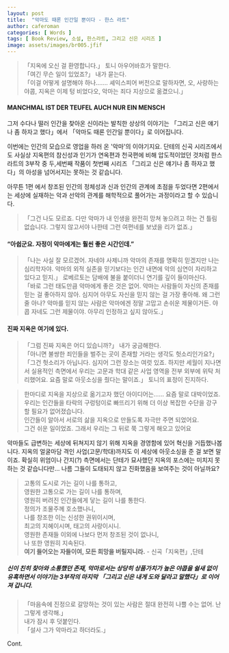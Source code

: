 ```yaml
---
layout: post
title:  "악마도 때론 인간일 뿐이다 - 한스 라트"
author: caferoman
categories: [ Words ]
tags: [ Book Review, 소설, 한스라트, 그리고 신은 시리즈 ]
image: assets/images/br005.jfif
---
```

> 「지옥에 오신 걸 환영합니다.」 토니 아우어바흐가 말한다.   
「여긴 무슨 일이 있었죠?」 내가 묻는다.   
「이걸 어떻게 설명해야 하나……. 셰익스피어 버전으로 말하자면, 오, 사랑하는 야콥, 지옥은 이제 텅 비었다오, 악마는 죄다 지상으로 옮겼으니.」

#### MANCHMAL IST DER TEUFEL AUCH NUR EIN MENSCH

그저 수다나 떨러 인간을 찾아온 신이라는 발칙한 상상의 이야기는 「그리고 신은 얘기나 좀 하자고 했다」에서 「악마도 때론 인간일 뿐이다」로 이어집니다.

이번에는 인간의 모습으로 영업을 하러 온 '악마'의 이야기지요.
단테의 신곡 시리즈에서도 사실상 지옥편의 참신성과 인기가 연옥편과 천국편에 비해 압도적이었던 것처럼 한스 라트의 3부작 중 두,세번째 작품이 첫번째 시리즈 「그리고 신은 얘기나 좀 하자고 했다」의 아성을 넘어서지는 못하는 것 같습니다.

아무튼 1편 에서 창조된 인간의 정체성과 신과 인간의 관계에 초점을 두었다면 2편에서는 세상에 실재하는 악과 선악의 관계를 해학적으로 풀어가는 과정이라고 할 수 있습니다.

> 「그건 나도 모르죠. 다만 악마가 내 인생을 완전히 망쳐 놓으려고 하는 건 틀림없습니다. 그렇지 않고서야 나한테 그런 여편네를 보냈을 리가 없죠.」

#### “아쉽군요. 자정이 악마에게는 훨씬 좋은 시간인데.”

> 「나는 사실 잘 모르겠어. 자네야 사제니까 악마의 존재를 명확히 믿겠지만 나는 심리학자야. 악마의 외적 실존을 믿기보다는 인간 내면에 악의 심연이 자리하고 있다고 믿지.」 로베르토는 담배에 불을 붙이더니 연기를 깊이 들이마신다.   
「바로 그런 태도만큼 악마에게 좋은 것은 없어. 악마는 사람들이 자신의 존재를 믿는 걸 좋아하지 않아. 심지어 아무도 자신을 믿지 않는 걸 가장 좋아해. 왜 그런 줄 아나? 악마를 믿지 않는 사람은 악마에겐 정말 고맙고 손쉬운 제물이거든. 야콥 자네도 그런 제물이야. 아무리 인정하고 싶지 않아도.」   

#### 진짜 지옥은 여기에 있다.

> 「그럼 진짜 지옥은 어디 있습니까?」 내가 궁금해한다.   
「아니면 불쌍한 죄인들을 벌주는 곳이 존재할 거라는 생각도 헛소리인가요?」   
「그건 헛소리가 아닙니다. 심지어 그런 장소는 여럿 있죠. 하지만 세월이 지나면서 실용적인 측면에서 우리는 고문과 학대 같은 사업 영역을 전부 외부에 위탁 처리했어요. 요즘 말로 아웃소싱을 줬다는 말이죠.」 토니의 표정이 진지하다.

> 한마디로 지옥을 지상으로 옮기고자 했던 아이디어는…… 요즘 말로 대박이었죠.   
우리는 인간들을 타락의 구렁텅이로 빠뜨리기 위해 더 이상 복잡한 수단을 강구할 필요가 없어졌습니다.   
인간들이 알아서 서로의 삶을 지옥으로 만들도록 자극만 주면 되었어요.   
그건 쉬운 일이었죠. 그래서 우리는 그 뒤로 쭉 그렇게 해오고 있어요


악마들도 급변하는 세상에 뒤쳐지지 않기 위해 지옥을 경영함에 있어 혁신을 거듭했나봅니다.
지옥의 얼굴마담 격인 사업(고문/학대)까지도 이 세상에 아웃소싱을 준 걸 보면 말이죠.
확실히 위엄이나 간지(?) 측면에서는 단테가 묘사했던 지옥의 포스에는 미치지 못하는 것 같습니다만... 나름 그들이 도태되지 않고 진화했음을 보여주는 것이 아닐까요?

> 고통의 도시로 가는 길이 나를 통하고,   
영원한 고통으로 가는 길이 나를 통하며,   
영원히 버려진 인간들에게 닿는 길이 나를 통한다.   
정의가 조물주께 호소했나니,   
나를 창조한 이는 신성한 권위이시며,   
최고의 지혜이시며, 태고의 사랑이시니.   
영원한 존재들 이외에 나보다 먼저 창조된 것이 없나니,   
나 또한 영원히 지속된다.   
**여기 들어오는 자들이여, 모든 희망을 버릴지니라.** - 신곡「지옥편」,단테

##### 신이 친히 찾아와 소통했던 존재, 악마로서는 상당히 상품가치가 높은 야콥을 쉴새 없이 유혹하면서 이야기는 3부작의 마지막 「그리고 신은 내게 도와 달라고 말했다」로 이어져 갑니다.

> 「마음속에 진정으로 갈망하는 것이 있는 사람은 절대 완전히 나쁠 수는 없어. 난 그렇게 생각해.」   
내가 잠시 후 덧붙인다.   
「설사 그가 악마라고 하더라도.」

Cont.
